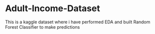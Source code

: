 # Adult-Income-Dataset
This is a kaggle dataset where i have performed EDA and built Random Forest Classifier to make predictions
